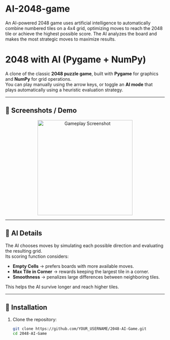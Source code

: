 # AI-2048-game
An AI-powered 2048 game uses artificial intelligence to automatically combine numbered tiles on a 4x4 grid, optimizing moves to reach the 2048 tile or achieve the highest possible score. The AI analyzes the board and makes the most strategic moves to maximize results.
# 2048 with AI (Pygame + NumPy)

A clone of the classic **2048 puzzle game**, built with **Pygame** for graphics and **NumPy** for grid operations.  
You can play manually using the arrow keys, or toggle an **AI mode** that plays automatically using a heuristic evaluation strategy.

---

## 📸 Screenshots / Demo
<p align="center">
  <img src="screenshots/gameplay.png" alt="Gameplay Screenshot" width="300"/>
  <!-- You can replace this with an actual GIF if you capture gameplay -->
</p>

---

## 🤖 AI Details
The AI chooses moves by simulating each possible direction and evaluating the resulting grid.  
Its scoring function considers:
- **Empty Cells** → prefers boards with more available moves.  
- **Max Tile in Corner** → rewards keeping the largest tile in a corner.  
- **Smoothness** → penalizes large differences between neighboring tiles.  

This helps the AI survive longer and reach higher tiles.

---

## 🚀 Installation
1. Clone the repository:
   ```bash
   git clone https://github.com/YOUR_USERNAME/2048-AI-Game.git
   cd 2048-AI-Game
